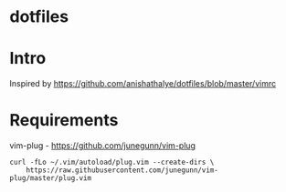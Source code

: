 # dotfiles
# Intro
Inspired by https://github.com/anishathalye/dotfiles/blob/master/vimrc

# Requirements
vim-plug - https://github.com/junegunn/vim-plug
```
curl -fLo ~/.vim/autoload/plug.vim --create-dirs \
    https://raw.githubusercontent.com/junegunn/vim-plug/master/plug.vim
```

